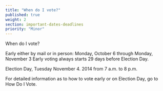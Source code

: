 ```yaml
---
title: "When do I vote?"
published: true
weight: 2
section: important-dates-deadlines
priority: "Minor"
---
```

When do I vote?

Early either by mail or in person: Monday, October 6 through Monday, November 3 
Early voting always starts 29 days before Election Day.

Election Day, Tuesday November 4. 2014 from 7 a.m. to 8 p.m.

For detailed information as to how to vote early or on Election Day, go to How Do I Vote. 
